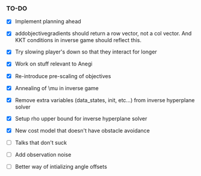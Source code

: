 ### TO-DO

- [x] Implement planning ahead 
- [x] addobjectivegradients should return a row vector, not a col vector. And KKT conditions in inverse game should reflect this. 
- [x] Try slowing player's down so that they interact for longer
- [x] Work on stuff relevant to Anegi 
- [x] Re-introduce pre-scaling of objectives
- [x] Annealing of \mu in inverse game
- [x] Remove extra variables (data_states, init, etc...) from inverse hyperplane solver
- [x] Setup rho upper bound for inverse hyperplane solver
- [x] New cost model that doesn't have obstacle avoidance
- [ ] Talks that don't suck 
- [ ] Add observation noise 
- [ ] Better way of intializing angle offsets

